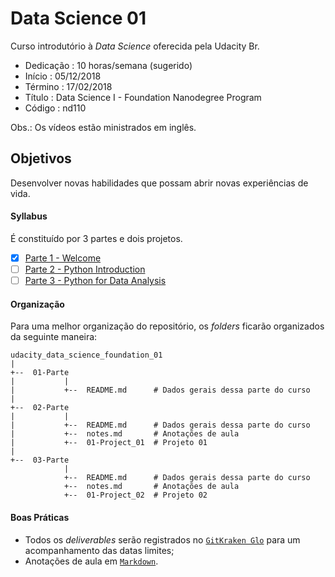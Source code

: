 # Data Science 01

Curso introdutório à _Data Science_ oferecida pela Udacity Br.

* Dedicação : 10 horas/semana (sugerido)
* Início    : 05/12/2018
* Término   : 17/02/2018
* Título    : Data Science I - Foundation Nanodegree Program
* Código    : nd110

Obs.: Os vídeos estão ministrados em inglês.

## Objetivos

Desenvolver novas habilidades que possam abrir novas experiências de vida.

#### Syllabus

É constituído por 3 partes e dois projetos.

* [x] [Parte 1 - Welcome](https://github.com/AndersonUyekita/udacity_data_science_foundation_01/tree/master/01-Part_01)
* [ ] [Parte 2 - Python Introduction](https://github.com/AndersonUyekita/udacity_data_science_foundation_01/tree/master/02-Part_02)
* [ ] [Parte 3 - Python for Data Analysis](https://github.com/AndersonUyekita/udacity_data_science_foundation_01/tree/master/03-Part_03)

#### Organização

Para uma melhor organização do repositório, os _folders_ ficarão organizados da seguinte maneira:

```
udacity_data_science_foundation_01
|
+--  01-Parte
|           |
|           +--  README.md      # Dados gerais dessa parte do curso
|
+--  02-Parte
|           |
|           +--  README.md      # Dados gerais dessa parte do curso
|           +--  notes.md       # Anotações de aula
|           +--  01-Project_01  # Projeto 01
|
+--  03-Parte
            |
            +--  README.md      # Dados gerais dessa parte do curso
            +--  notes.md       # Anotações de aula
            +--  01-Project_02  # Projeto 02
```
#### Boas Práticas

* Todos os _deliverables_ serão registrados no [`GitKraken Glo`](https://www.gitkraken.com/invite/5Ua2spL4) para um acompanhamento das datas limites;
* Anotações de aula em [`Markdown`](https://en.wikipedia.org/wiki/Markdown).
